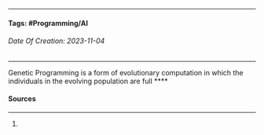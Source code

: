 __________________________________________________________________________
#### **Tags:** #Programming/AI 
###### *Date Of Creation: 2023-11-04*
__________________________________________________________________________

Genetic Programming is a form of evolutionary computation in which the individuals in the evolving population are full ****
#### Sources
__________________________________________________________________________
1. 